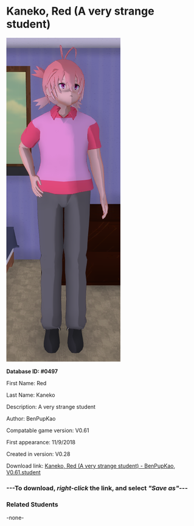 # Kaneko, Red (A very strange student)

<img src="../../Files/Images/Kaneko, Red (A very strange student).png" title="Kaneko, Red (A very strange student) - BenPupKao, V0.61">

**Database ID: #0497**

First Name: Red

Last Name: Kaneko

Description: A very strange student

Author: BenPupKao

Compatable game version: V0.61

First appearance: 11/9/2018

Created in version: V0.28

Download link: <a href="https://raw.githubusercontent.com/Arbiter1223/Daigaku-Gurashi-Custom-Students/master/Files/Student%20Files/Kaneko%2C%20Red%20(A%20very%20strange%20student)%20-%20BenPupKao%2C%20V0.61.student">Kaneko, Red (A very strange student) - BenPupKao, V0.61.student</a>

### ---**To download, _right-click_ the link, and select _"Save as"_**---

### Related Students

-none-
